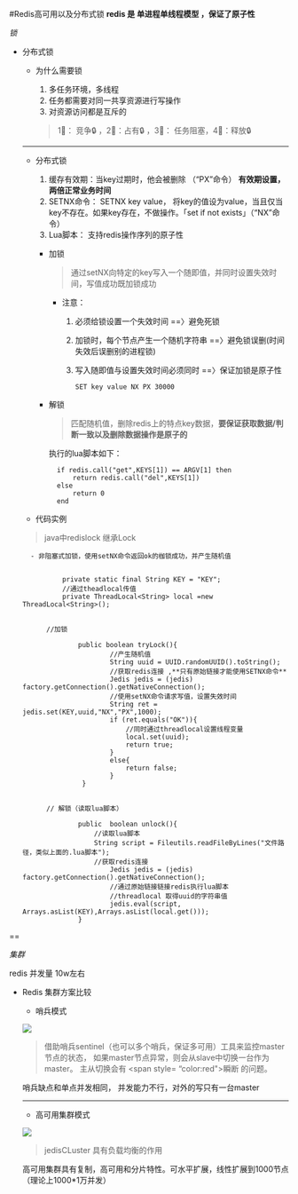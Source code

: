 #Redis高可用以及分布式锁
**redis 是 单进程单线程模型 ，保证了原子性**


*锁*

- 分布式锁
	- 为什么需要锁
		1. 多任务环境，多线程
		2. 任务都需要对同一共享资源进行写操作
		3. 对资源访问都是互斥的
		
		> 1⃣️： 竞争🔒  ，2⃣️：占有🔒 ，3⃣️： 任务阻塞，4⃣️：释放🔒
		
	---
	
	- 分布式锁
	
		1. 缓存有效期：当key过期时，他会被删除 （“PX”命令）
		**有效期设置，两倍正常业务时间**
		2. SETNX命令： SETNX key value， 将key的值设为value，当且仅当key不存在。如果key存在，不做操作。「set if not exists」（“NX”命令）
		3. Lua脚本： 支持redis操作序列的原子性


		- 加锁
			> 通过setNX向特定的key写入一个随即值，并同时设置失效时间，写值成功既加锁成功
			
			- 注意： 
			 	1. 必须给锁设置一个失效时间 ==〉避免死锁
			 	2. 加锁时，每个节点产生一个随机字符串 ==〉避免锁误删(时间失效后误删别的进程锁)
			 	3. 写入随即值与设置失效时间必须同时 ==〉保证加锁是原子性
			 	
					```SET key value NX PX 30000```
			
		- 解锁
			> 匹配随机值，删除redis上的特点key数据，**要保证获取数据/判断一致以及删除数据操作是原子的**
			
			执行的lua脚本如下：
			
				if redis.call("get",KEYS[1]) == ARGV[1] then
					return redis.call("del",KEYS[1])
				else
					return 0
				end		
	- 代码实例
	> java中redislock 继承Lock
		
		- 非阻塞式加锁，使用setNX命令返回ok的枷锁成功，并产生随机值
		
		
				private static final String KEY = "KEY";
				//通过theadlocal传值 
				private ThreadLocal<String> local =new ThreadLocal<String>();
				
			
			//加锁
				
					public boolean tryLock(){
					    	//产生随机值
					    	String uuid = UUID.randomUUID().toString();
					    	//获取redis连接 ,**只有原始链接才能使用SETNX命令**
					    	Jedis jedis = (jedis) factory.getConnection().getNativeConnection();
					    	//使用setNX命令请求写值，设置失效时间
					    	String ret = jedis.set(KEY,uuid,"NX","PX",1000);
					    	if (ret.equals("OK")){
					    		//同时通过threadlocal设置线程变量
					    		local.set(uuid);
					    		return true;
					    	}
					    	else{
					    		return false;
					    	}
					 }
					 
					 
			// 解锁（读取lua脚本）
			
					public  boolean unlock(){
						//读取lua脚本
						String script = Fileutils.readFileByLines("文件路径，类似上面的.lua脚本");
						//获取redis连接 
				    		Jedis jedis = (jedis) factory.getConnection().getNativeConnection();
					    	//通过原始链接链接redis执行lua脚本
					    	//threadlocal 取得uuid的字符串值
					    	jedis.eval(script, Arrays.asList(KEY),Arrays.asList(local.get()));
					}
	
	


==

*集群*

redis 并发量 10w左右

- Redis 集群方案比较
	
	- 哨兵模式

	![](http://ww1.sinaimg.cn/large/006tNc79ly1g49e6k7wkaj30ga0hc0w1.jpg)
	 >  借助哨兵sentinel（也可以多个哨兵，保证多可用）工具来监控master节点的状态， 如果master节点异常，则会从slave中切换一台作为master。
	 > 主从切换会有 <span style= “color:red">瞬断</span> 的问题。
	 
	 哨兵缺点和单点并发相同， 并发能力不行，对外的写只有一台master
	 
	-------
	
	- 高可用集群模式
	
	![](http://ww4.sinaimg.cn/large/006tNc79ly1g49ere2rgmj31570u0dio.jpg)
	
	> jedisCLuster 具有负载均衡的作用
	
	高可用集群具有复制，高可用和分片特性。可水平扩展，线性扩展到1000节点（理论上1000*1万并发）